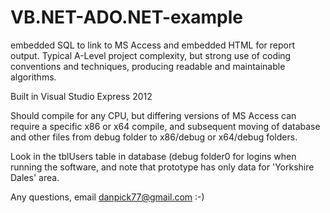 # VB.NET-ADO.NET-example

embedded SQL to link to MS Access and embedded HTML for report output. Typical A-Level project complexity, but strong use of coding conventions and techniques, producing readable and maintainable algorithms.

Built in Visual Studio Express 2012

Should compile for any CPU, but differing versions of MS Access can require a specific x86 or x64 compile, and subsequent moving of database and other files from debug folder to x86/debug or x64/debug folders.

Look in the tblUsers table in database (debug folder0 for logins when running the software, and note that prototype has only data for 'Yorkshire Dales' area.

Any questions, email danpick77@gmail.com :-)
